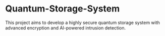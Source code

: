 # Quantum-Storage-System

This project aims to develop a highly secure quantum storage system with advanced encryption and AI-powered intrusion detection.
